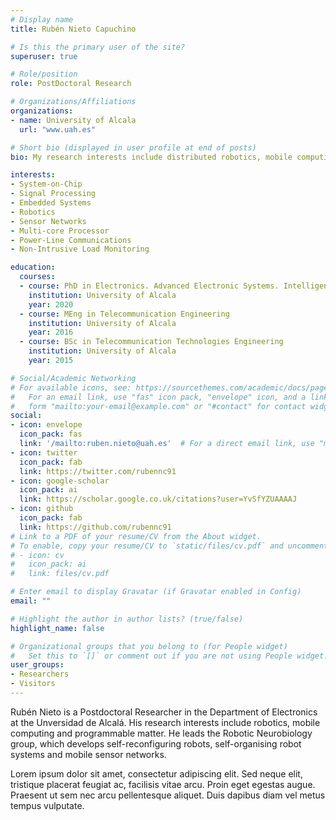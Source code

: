 ```yaml
---
# Display name
title: Rubén Nieto Capuchino

# Is this the primary user of the site?
superuser: true

# Role/position
role: PostDoctoral Research

# Organizations/Affiliations
organizations:
- name: University of Alcala
  url: "www.uah.es"

# Short bio (displayed in user profile at end of posts)
bio: My research interests include distributed robotics, mobile computing and programmable matter.

interests:
- System-on-Chip
- Signal Processing
- Embedded Systems
- Robotics
- Sensor Networks
- Multi-core Processor
- Power-Line Communications
- Non-Intrusive Load Monitoring

education:
  courses:
  - course: PhD in Electronics. Advanced Electronic Systems. Intelligent Systems
    institution: University of Alcala
    year: 2020
  - course: MEng in Telecommunication Engineering
    institution: University of Alcala
    year: 2016
  - course: BSc in Telecommunication Technologies Engineering
    institution: University of Alcala
    year: 2015

# Social/Academic Networking
# For available icons, see: https://sourcethemes.com/academic/docs/page-builder/#icons
#   For an email link, use "fas" icon pack, "envelope" icon, and a link in the
#   form "mailto:your-email@example.com" or "#contact" for contact widget.
social:
- icon: envelope
  icon_pack: fas
  link: '/mailto:ruben.nieto@uah.es'  # For a direct email link, use "mailto:ruben.nieto@uah.es".
- icon: twitter
  icon_pack: fab
  link: https://twitter.com/rubennc91
- icon: google-scholar
  icon_pack: ai
  link: https://scholar.google.co.uk/citations?user=YvSfYZUAAAAJ
- icon: github
  icon_pack: fab
  link: https://github.com/rubennc91
# Link to a PDF of your resume/CV from the About widget.
# To enable, copy your resume/CV to `static/files/cv.pdf` and uncomment the lines below.
# - icon: cv
#   icon_pack: ai
#   link: files/cv.pdf

# Enter email to display Gravatar (if Gravatar enabled in Config)
email: ""

# Highlight the author in author lists? (true/false)
highlight_name: false

# Organizational groups that you belong to (for People widget)
#   Set this to `[]` or comment out if you are not using People widget.
user_groups:
- Researchers
- Visitors
---
```


Rubén Nieto is a Postdoctoral Researcher in the Department of Electronics at the Unversidad de Alcalá. His research interests include robotics, mobile computing and programmable matter. He leads the Robotic Neurobiology group, which develops self-reconfiguring robots, self-organising robot systems and mobile sensor networks.

Lorem ipsum dolor sit amet, consectetur adipiscing elit. Sed neque elit, tristique placerat feugiat ac, facilisis vitae arcu. Proin eget egestas augue. Praesent ut sem nec arcu pellentesque aliquet. Duis dapibus diam vel metus tempus vulputate.

